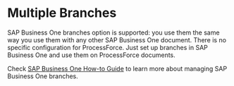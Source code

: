 # Multiple Branches

SAP Business One branches option is supported: you use them the same way you use them with any other SAP Business One document. There is no specific configuration for ProcessForce. Just set up branches in SAP Business One and use them on ProcessForce documents.

Check [SAP Business One How-to Guide](https://help.sap.com/http.svc/rc/b909432c59b242f8be0c2a5ac0316b94/9.3/en-US/How%20to%20Work%20with%20Multiple%20Branches%20in%20SAP%20Business%20One%209.3.pdf) to learn more about managing SAP Business One branches.
